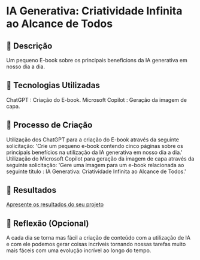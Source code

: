 # IA Generativa: Criatividade Infinita ao Alcance de Todos

## 📒 Descrição
Um pequeno E-book sobre os principais beneficions da IA generativa em nosso dia a dia.

## 🤖 Tecnologias Utilizadas
ChatGPT : Criação do E-book.
Microsoft Copilot : Geração da imagem de capa.

## 🧐 Processo de Criação
Utilização dos ChatGPT para a criação do E-book através da seguinte solicitação: 
'Crie um pequeno e-book contendo cinco páginas sobre os principais benefícios na utilização da IA generativa em nosso dia a dia.'
Utilização do Microsoft Copilot para geração da imagem de capa através da seguinte solicitação: 
'Gere uma imagem para um e-book relacionada ao seguinte titulo : IA Generativa: Criatividade Infinita ao Alcance de Todos.'


## 🚀 Resultados
[Apresente os resultados do seu projeto](https://github.com/AlissonBrn/lab-natty-or-not/blob/teste/E-book%20IA%20Generativa.docx)

## 💭 Reflexão (Opcional)
A cada dia se torna mas fácil a criação de conteúdo com a utilização de IA e com ele podemos gerar coisas incríveis tornando nossas tarefas muito mais fáceis com uma evolução incrível ao longo do tempo.
```

